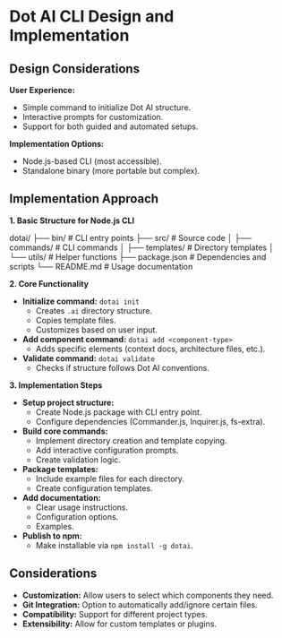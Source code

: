 # Dot AI CLI Design and Implementation

## Design Considerations

**User Experience:**

* Simple command to initialize Dot AI structure.
* Interactive prompts for customization.
* Support for both guided and automated setups.

**Implementation Options:**

* Node.js-based CLI (most accessible).
* Standalone binary (more portable but complex).

## Implementation Approach

**1. Basic Structure for Node.js CLI**

dotai/
├── bin/            # CLI entry points
├── src/            # Source code
│   ├── commands/   # CLI commands
│   ├── templates/  # Directory templates
│   └── utils/      # Helper functions
├── package.json    # Dependencies and scripts
└── README.md       # Usage documentation

**2. Core Functionality**

* **Initialize command:** `dotai init`
    * Creates `.ai` directory structure.
    * Copies template files.
    * Customizes based on user input.
* **Add component command:** `dotai add <component-type>`
    * Adds specific elements (context docs, architecture files, etc.).
* **Validate command:** `dotai validate`
    * Checks if structure follows Dot AI conventions.

**3. Implementation Steps**

* **Setup project structure:**
    * Create Node.js package with CLI entry point.
    * Configure dependencies (Commander.js, Inquirer.js, fs-extra).
* **Build core commands:**
    * Implement directory creation and template copying.
    * Add interactive configuration prompts.
    * Create validation logic.
* **Package templates:**
    * Include example files for each directory.
    * Create configuration templates.
* **Add documentation:**
    * Clear usage instructions.
    * Configuration options.
    * Examples.
* **Publish to npm:**
    * Make installable via `npm install -g dotai`.

## Considerations

* **Customization:** Allow users to select which components they need.
* **Git Integration:** Option to automatically add/ignore certain files.
* **Compatibility:** Support for different project types.
* **Extensibility:** Allow for custom templates or plugins.